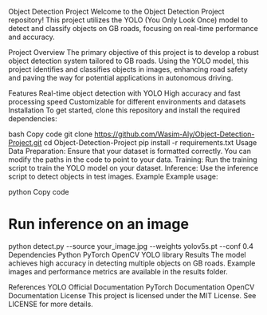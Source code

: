 Object Detection Project
Welcome to the Object Detection Project repository! This project utilizes the YOLO (You Only Look Once) model to detect and classify objects on GB roads, focusing on real-time performance and accuracy.

Project Overview
The primary objective of this project is to develop a robust object detection system tailored to GB roads. Using the YOLO model, this project identifies and classifies objects in images, enhancing road safety and paving the way for potential applications in autonomous driving.

Features
Real-time object detection with YOLO
High accuracy and fast processing speed
Customizable for different environments and datasets
Installation
To get started, clone this repository and install the required dependencies:

bash
Copy code
git clone https://github.com/Wasim-Aly/Object-Detection-Project.git
cd Object-Detection-Project
pip install -r requirements.txt
Usage
Data Preparation: Ensure that your dataset is formatted correctly. You can modify the paths in the code to point to your data.
Training: Run the training script to train the YOLO model on your dataset.
Inference: Use the inference script to detect objects in test images.
Example
Example usage:

python
Copy code
# Run inference on an image
python detect.py --source your_image.jpg --weights yolov5s.pt --conf 0.4
Dependencies
Python
PyTorch
OpenCV
YOLO library
Results
The model achieves high accuracy in detecting multiple objects on GB roads. Example images and performance metrics are available in the results folder.

References
YOLO Official Documentation
PyTorch Documentation
OpenCV Documentation
License
This project is licensed under the MIT License. See LICENSE for more details.

